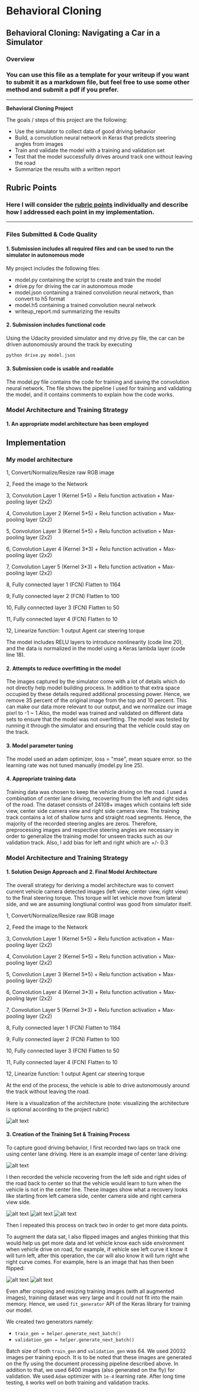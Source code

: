 # **Behavioral Cloning** 

## Behavioral Cloning: Navigating a Car in a Simulator

### Overview

### You can use this file as a template for your writeup if you want to submit it as a markdown file, but feel free to use some other method and submit a pdf if you prefer.

---

**Behavioral Cloning Project**

The goals / steps of this project are the following:
* Use the simulator to collect data of good driving behavior
* Build, a convolution neural network in Keras that predicts steering angles from images
* Train and validate the model with a training and validation set
* Test that the model successfully drives around track one without leaving the road
* Summarize the results with a written report


[//]: # (Image References)

[image1]: ./examples/conv_architecture.png "Model Visualization"
[image2]: ./examples/center.png "Grayscaling"
[image3]: ./examples/left.png "Recovery Image"
[image4]: ./examples/center.png "Recovery Image"
[image5]: ./examples/right.png "Recovery Image"
[image6]: ./examples/flipped.png "Normal Image"
[image7]: ./examples/cropped.png "Flipped Image"

## Rubric Points
### Here I will consider the [rubric points](https://review.udacity.com/#!/rubrics/432/view) individually and describe how I addressed each point in my implementation.  

---
### Files Submitted & Code Quality

#### 1. Submission includes all required files and can be used to run the simulator in autonomous mode

My project includes the following files:
* model.py containing the script to create and train the model
* drive.py for driving the car in autonomous mode
* model.json containing a trained convolution neural network, than convert to h5 format
* model.h5 containing a trained convolution neural network 
* writeup_report.md summarizing the results

#### 2. Submission includes functional code
Using the Udacity provided simulator and my drive.py file, the car can be driven autonomously around the track by executing 
```sh
python drive.py model.json
```

#### 3. Submission code is usable and readable

The model.py file contains the code for training and saving the convolution neural network. The file shows the pipeline I used for training and validating the model, and it contains comments to explain how the code works.

### Model Architecture and Training Strategy

#### 1. An appropriate model architecture has been employed

## Implementation

### My model architecture ###

1, Convert/Normalize/Resize raw RGB image 

2, Feed the image to the Network

3, Convolution Layer 1 (Kernel 5*5) + Relu function activation +  Max-pooling layer (2x2)

4, Convolution Layer 2 (Kernel 5*5) + Relu function activation +  Max-pooling layer (2x2)

5, Convolution Layer 3 (Kernel 5*5) + Relu function activation +  Max-pooling layer (2x2)

6, Convolution Layer 4 (Kernel 3*3) + Relu function activation +  Max-pooling layer (2x2)

7, Convolution Layer 5 (Kernel 3*3) + Relu function activation +  Max-pooling layer (2x2)

8, Fully connected layer 1 (FCN) Flatten to 1164

9, Fully connected layer 2 (FCN) Flatten to 100

10, Fully connected layer 3 (FCN) Flatten to 50

11, Fully connected layer 4 (FCN) Flatten to 10

12, Linearize function: 1 output Agent car steering torque

The model includes RELU layers to introduce nonlinearity (code line 20), and the data is normalized in the model using a Keras lambda layer (code line 18). 

#### 2. Attempts to reduce overfitting in the model

The images captured by the simulator come with a lot of details which do not directly help model building process. In addition to that extra space occupied by these details required additional processing power. Hence, we remove 35 percent of the original image from the top and 10 percent. This can make our data more relevant to our output, and we normalize our image pixrl to -1 ~ 1.Also, the model was trained and validated on different data sets to ensure that the model was not overfitting. The model was tested by running it through the simulator and ensuring that the vehicle could stay on the track.

#### 3. Model parameter tuning

The model used an adam optimizer, loss = "mse", mean square error. so the learning rate was not tuned manually (model.py line 25).

#### 4. Appropriate training data

Training data was chosen to keep the vehicle driving on the road. I used a combination of center lane driving, recovering from the left and right sides of the road. The dataset consists of 24108+ images which contains left side view, center side camera view and right side camera view. The training track contains a lot of shallow turns and straight road segments. Hence, the majority of the recorded steering angles are zeros. Therefore, preprocessing images and respective steering angles are necessary in order to generalize the training model for unseen tracks such as our validation track. Also, I add bias for left and right which are +/- 0.3

### Model Architecture and Training Strategy

#### 1. Solution Design Approach and 2. Final Model Architecture

The overall strategy for deriving a model architecture was to convert current vehicle camera detected images (left view, center view, right view) to the final steering torque. This torque will let vehicle move from lateral side, and we are assuming longtiunal control was good from simulator itself.

1, Convert/Normalize/Resize raw RGB image 

2, Feed the image to the Network

3, Convolution Layer 1 (Kernel 5*5) + Relu function activation +  Max-pooling layer (2x2)

4, Convolution Layer 2 (Kernel 5*5) + Relu function activation +  Max-pooling layer (2x2)

5, Convolution Layer 3 (Kernel 5*5) + Relu function activation +  Max-pooling layer (2x2)

6, Convolution Layer 4 (Kernel 3*3) + Relu function activation +  Max-pooling layer (2x2)

7, Convolution Layer 5 (Kernel 3*3) + Relu function activation +  Max-pooling layer (2x2)

8, Fully connected layer 1 (FCN) Flatten to 1164

9, Fully connected layer 2 (FCN) Flatten to 100

10, Fully connected layer 3 (FCN) Flatten to 50

11, Fully connected layer 4 (FCN) Flatten to 10

12, Linearize function: 1 output Agent car steering torque

At the end of the process, the vehicle is able to drive autonomously around the track without leaving the road.

Here is a visualization of the architecture (note: visualizing the architecture is optional according to the project rubric)

![alt text][image1]

#### 3. Creation of the Training Set & Training Process

To capture good driving behavior, I first recorded two laps on track one using center lane driving. Here is an example image of center lane driving:

![alt text][image2]

I then recorded the vehicle recovering from the left side and right sides of the road back to center so that the vehicle would learn to turn when the vehicle is not in the center line. These images show what a recovery looks like starting from left camera side, center camera side and right camera view side. 

![alt text][image3]
![alt text][image4]
![alt text][image5]

Then I repeated this process on track two in order to get more data points.

To augment the data sat, I also flipped images and angles thinking that this would help us get more data and let vehicle know each side environment when vehicle drive on road, for example, if vehicle see left curve it know it will turn left, after this operation, the car will also know it will turn right whe right curve comes. For example, here is an image that has then been flipped:

![alt text][image6]
![alt text][image7]

Even after cropping and resizing training images (with all augmented images), training dataset was very large and it could not fit into the main memory. Hence, we used `fit_generator` API of the Keras library for training our model.

We created two generators namely:
* `train_gen = helper.generate_next_batch()`
* `validation_gen = helper.generate_next_batch()` 

Batch size of both `train_gen` and `validation_gen` was 64. We used 20032 images per training epoch. It is to be noted that these images are generated on the fly using the document processing pipeline described above. In addition to that, we used 6400 images (also generated on the fly) for validation. We used `Adam` optimizer with `1e-4` learning rate. After long time testing, `8` works well on both training and validation tracks. 

